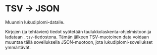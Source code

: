 # TSV → JSON

Muunnin lukudiplomi-datalle. 

Kirjojen (ja tehtävien) tiedot syötetään taulukkolaskenta-ohjelmistoon ja ladataan `.tsv`-tiedostona. Tämän jälkeen TSV-muotoinen data voidaan muuntaa tällä sovelluksella JSON-muotoon, jota lukudiplomi-sovellukset ymmärtävät.
